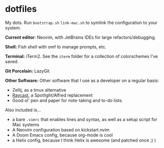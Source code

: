 # dotfiles
My dots.
Run `bootstrap.sh` `link-mac.sh` to symlink the configuration to your system.

**Current editor**: Neovim, with JetBrains IDEs for large refactors/debugging. 
 
**Shell:** Fish shell with omf to manage prompts, etc. 

**Terminal:** iTerm2. See the `iterm` folder for a collection of colorschemes I've saved.

**Git Porcelain:** LazyGit

**Other Software:**
Other software that I use as a developer on a regular basis:
- Zellij, as a tmux alternative
- [Raycast](https://www.raycast.com/), a Spotlight/Alfred replacement
- Good ol' pen and paper for note-taking and to-do lists.

Also included is...
- a bare `.vimrc` that enables lines and syntax, as well as a setup script for Mac systems
- A Neovim configuration based on kickstart.nvim
- A Doom Emacs config, because org-mode is cool
- a Helix config, because I think Helix is awesome (and patched once ;) )
